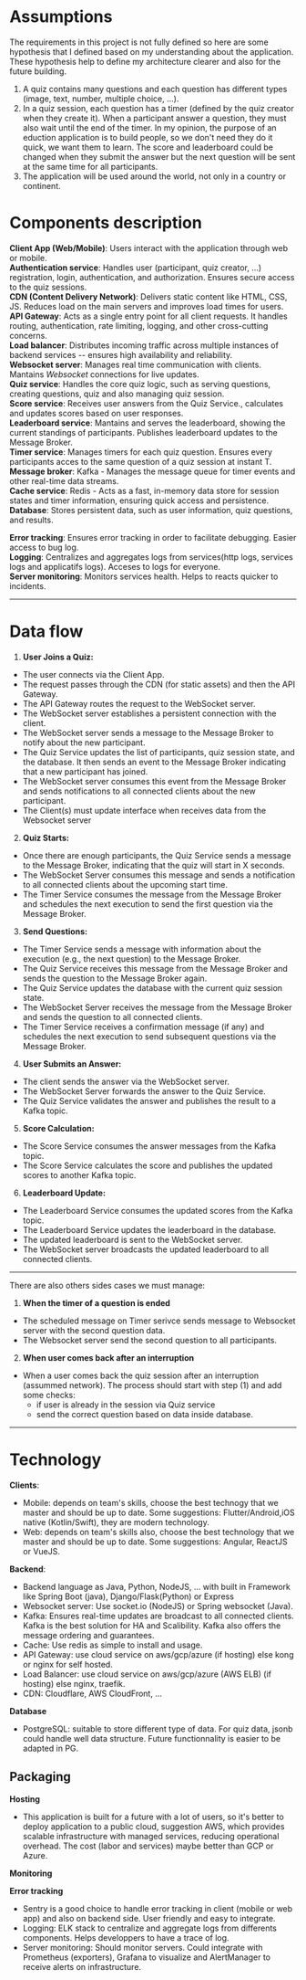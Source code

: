 # Assumptions
The requirements in this project is not fully defined so here are some hypothesis that I defined based on my understanding about the application. These hypothesis help to define my architecture clearer and also for the future building.

1. A quiz contains many questions and each question has different types (image, text, number, multiple choice, ...).  
2. In a quiz session, each question has a timer (defined by the quiz creator when they create it). When a participant answer a question, they must also wait until the end of the timer. In my opinion, the purpose of an eduction application is to build people, so we don't need they do it quick, we want them to learn. The score and leaderboard could be changed when they submit the answer but the next question will be sent at the same time for all participants.
3. The application will be used around the world, not only in a country or continent. 

# Components description

**Client App (Web/Mobile)**: Users interact with the application through web or mobile.  
**Authentication service**: Handles user (participant, quiz creator, ...) registration, login, authentication, and authorization. Ensures secure access to the quiz sessions.   
**CDN (Content Delivery Network)**: Delivers static content like HTML, CSS, JS. Reduces load on the main servers and improves load times for users.  
**API Gateway**: Acts as a single entry point for all client requests. It handles routing, authentication, rate limiting, logging, and other cross-cutting concerns.  
**Load balancer**: Distributes incoming traffic across multiple instances of backend services -- ensures high availability and reliability.  
**Websocket server**: Manages real time communication with clients. Mantains *Websocket* connections for live updates.  
**Quiz service**: Handles the core quiz logic, such as serving questions, creating questions, quiz and also managing quiz session.   
**Score service**: Receives user answers from the Quiz Service., calculates and updates scores based on user responses.  
**Leaderboard service**: Mantains and serves the leaderboard, showing the current standings of participants. Publishes leaderboard updates to the Message Broker.  
**Timer service**: Manages timers for each quiz question. Ensures every participants acces to the same question of a quiz session at instant T.  
**Message broker**: Kafka - Manages the message queue for timer events and other real-time data streams.  
**Cache service**: Redis - Acts as a fast, in-memory data store for session states and timer information, ensuring quick access and persistence.  
**Database**: Stores persistent data, such as user information, quiz questions, and results.

**Error tracking**: Ensures error tracking in order to facilitate debugging. Easier access to bug log.  
**Logging**: Centralizes and aggregates logs from services(http logs, services logs and applicatifs logs). Acceses to logs for everyone.  
**Server monitoring**: Monitors services health. Helps to reacts quicker to incidents.

---
# Data flow

1. **User Joins a Quiz:**

- The user connects via the Client App.  
- The request passes through the CDN (for static assets) and then the API Gateway.
- The API Gateway routes the request to the WebSocket server.
- The WebSocket server establishes a persistent connection with the client.
- The WebSocket server sends a message to the Message Broker to notify about the new participant.
- The Quiz Service updates the list of participants, quiz session state, and the database. It then sends an event to the Message Broker indicating that a new participant has joined.
- The WebSocket server consumes this event from the Message Broker and sends notifications to all connected clients about the new participant.
- The Client(s) must update interface when receives data from the Websocket server

2. **Quiz Starts:**

- Once there are enough participants, the Quiz Service sends a message to the Message Broker, indicating that the quiz will start in X seconds.
- The WebSocket Server consumes this message and sends a notification to all connected clients about the upcoming start time.
- The Timer Service consumes the message from the Message Broker and schedules the next execution to send the first question via the Message Broker.

3. **Send Questions:**

- The Timer Service sends a message with information about the execution (e.g., the next question) to the Message Broker.
- The Quiz Service receives this message from the Message Broker and sends the question to the Message Broker again.
- The Quiz Service updates the database with the current quiz session state.
- The WebSocket Server receives the message from the Message Broker and sends the question to all connected clients.
- The Timer Service receives a confirmation message (if any) and schedules the next execution to send subsequent questions via the Message Broker.

4. **User Submits an Answer:**

- The client sends the answer via the WebSocket server.
- The WebSocket Server forwards the answer to the Quiz Service.
- The Quiz Service validates the answer and publishes the result to a Kafka topic.

5. **Score Calculation:**

- The Score Service consumes the answer messages from the Kafka topic.
- The Score Service calculates the score and publishes the updated scores to another Kafka topic.

6. **Leaderboard Update:**

- The Leaderboard Service consumes the updated scores from the Kafka topic.
- The Leaderboard Service updates the leaderboard in the database.
- The updated leaderboard is sent to the WebSocket server.
- The WebSocket server broadcasts the updated leaderboard to all connected clients.

---
There are also others sides cases we must manage:

1. **When the timer of a question is ended**
- The scheduled message on Timer serivce sends message to Websocket server with the second question data.  
- The Websocket server send the second question to all participants.  


2. **When user comes back after an interruption**
- When a user comes back the quiz session after an interruption (assummed network). The process should start with step (1) and add some checks:
    - if user is already in the session via Quiz service 
    - send the correct question based on data inside database. 


---
# Technology  
**Clients**:
- Mobile: depends on team's skills, choose the best technogy that we master and should be up to date. Some suggestions: Flutter/Android,iOS native (Kotlin/Swift), they are modern technology.
- Web: depends on team's skills also, choose the best technology that we master and should be up to date. Some suggestions: Angular, ReactJS or VueJS. 

**Backend**: 
- Backend language as Java, Python, NodeJS, ... with built in Framework like Spring Boot (java), Django/Flask(Python) or Express
- Websocket server: Use socket.io (NodeJS) or Spring websocket (Java).  
- Kafka: Ensures real-time updates are broadcast to all connected clients. Kafka is the best solution for HA and Scalibility. Kafka also offers the message ordering and guarantees.  
- Cache: Use redis as simple to install and usage.  
- API Gateway: use cloud service on aws/gcp/azure (if hosting) else kong or nginx for self hosted.  
- Load Balancer: use cloud service on aws/gcp/azure (AWS ELB) (if hosting) else nginx, traefik.  
- CDN: Cloudflare, AWS CloudFront, ...  

**Database**
- PostgreSQL: suitable to store different type of data. For quiz data, jsonb could handle well data structure. Future functionnality is easier to be adapted in PG.

**Packaging**
- 

**Hosting**
- This application is built for a future with a lot of users, so it's better to deploy application to a public cloud, suggestion AWS, which provides scalable infrastructure with managed services, reducing operational overhead. The cost (labor and services) maybe better than GCP or Azure.

**Monitoring**

**Error tracking**
- Sentry is a good choice to handle error tracking in client (mobile or web app) and also on backend side. User friendly and easy to integrate.
- Logging: ELK stack to centralize and aggregate logs from differents components. Helps developpers to have a trace of log.
- Server monitoring: Should monitor servers. Could integrate with Prometheus (exporters), Grafana to visualize and AlertManager to receive alerts on infrastructure.  
